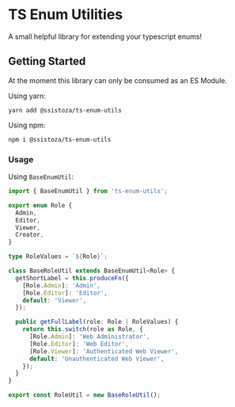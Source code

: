 # TS Enum Utilities

A small helpful library for extending your typescript enums!

## Getting Started

At the moment this library can only be consumed as an ES Module.

Using yarn:

```
yarn add @ssistoza/ts-enum-utils
```

Using npm:

```
npm i @ssistoza/ts-enum-utils
```

### Usage

Using `BaseEnumUtil`:

```ts
import { BaseEnumUtil } from 'ts-enum-utils';

export enum Role {
  Admin,
  Editor,
  Viewer,
  Creator,
}

type RoleValues = `${Role}`;

class BaseRoleUtil extends BaseEnumUtil<Role> {
  getShortLabel = this.produceFn({
    [Role.Admin]: 'Admin',
    [Role.Editor]: 'Editor',
    default: 'Viewer',
  });

  public getFullLabel(role: Role | RoleValues) {
    return this.switch(role as Role, {
      [Role.Admin]: 'Web Administrator',
      [Role.Editor]: 'Web Editor',
      [Role.Viewer]: 'Authenticated Web Viewer',
      default: 'Unauthenticated Web Viewer',
    });
  }
}

export const RoleUtil = new BaseRoleUtil();
```
